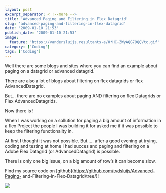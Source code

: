 ```yaml
---
layout: post
excerpt_separator: < !--more -->
title: 'Advanced Paging and Filtering in Flex Datagrid'
slug: 'advanced-paging-and-filtering-in-flex-datagrid'
date: '2009-01-10 21:53'
publish_date: '2009-01-10 21:53'
image:
  feature: 'https://vandersluijs.resultants-e/0*HC-ZWyAQG79QQVtc.gif'
category: ['Coding']
tags: ['Coding']
---
```

Well there are some blogs and sites where you can find an example about paging
on a datagrid or advanced datagrid.  
  
There are also a lot of blogs about filtering on flex datagrids or flex
AdvancedDatagrid.  
  
But… there are no examples about paging AND filtering on flex Datagrids or
Flex AdvancedDatagrids.  
  
Now there is !  
  
  
  
When I was working on a sollution for paging a big amount of information in a
flex Project the people I was building it for asked me if it was possible to
keep the filtering functionality in.  
  
At first I thought it was not possible. But….. after a good evening at trying,
coding and testing at home I had succes and paging and filtering on a Adobe
Flex Datagrid (or AdvancedDatagrid) is possible.  
  
There is only one big issue, on a big amount of row’s it can become slow.  
  
Find my source code on [github](https://github.com/tvdsluijs/Advanced-Paging-
and-Filtering-in-Flex-Datagrid/tree/)!

![](https://vandersluijs.resultants-e/0*HC-ZWyAQG79QQVtc.gif)

